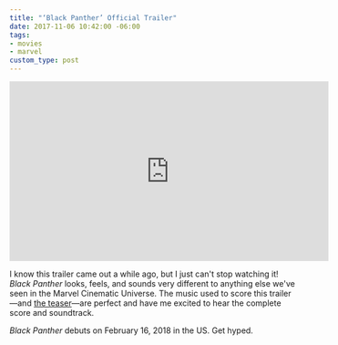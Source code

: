 ```yaml
---
title: "‘Black Panther’ Official Trailer"
date: 2017-11-06 10:42:00 -06:00
tags:
- movies
- marvel
custom_type: post
---
```


<div class="iframe-container">
<iframe width="560" height="315" src="https://www.youtube-nocookie.com/embed/xjDjIWPwcPU?rel=0" frameborder="0" allowfullscreen></iframe>
</div>

I know this trailer came out a while ago, but I just can't stop watching it! *Black Panther* looks, feels, and sounds very different to anything else we've seen in the Marvel Cinematic Universe. The music used to score this trailer—and [the teaser](https://youtu.be/dxWvtMOGAhw)—are perfect and have me excited to hear the complete score and soundtrack.

*Black Panther* debuts on February 16, 2018 in the US. Get hyped.